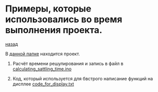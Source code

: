 # Примеры, которые использовались во время выполнения проекта.
[назад](../README.md)

В [данной папке]() находится проект.

1. Расчёт времени решулирования и запись в файл в [calculating_sattling_time.ino](calculating_sattling_time.ino)

2. Код, который используется для бвстрого написание функций на дисплее [code_for_display.txt](code_for_display.txt)